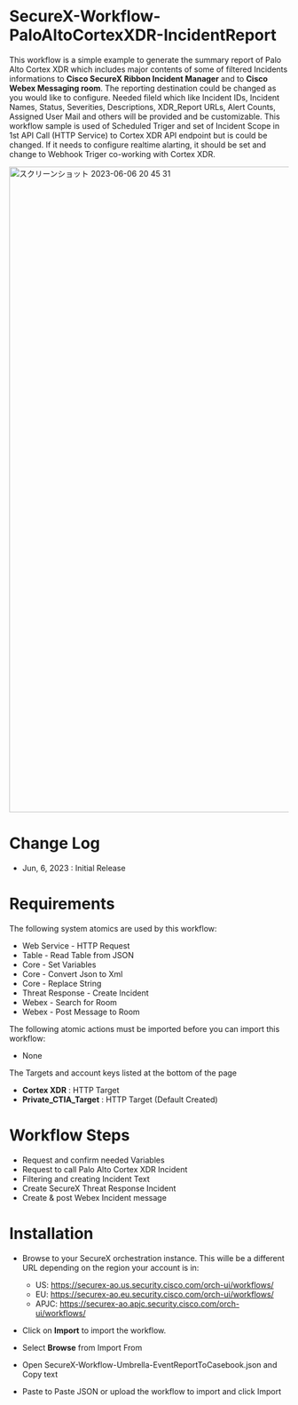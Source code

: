 # SecureX-Workflow-PaloAltoCortexXDR-IncidentReport

This workflow is a simple example to generate the summary report of Palo Alto Cortex XDR which includes major contents of some of filtered Incidents informations to <B>Cisco SecureX Ribbon Incident Manager</B> and to <B>Cisco Webex Messaging room</B>. The reporting destination could be changed as you would like to configure.
Needed fileld which like Incident IDs, Incident Names, Status, Severities, Descriptions, XDR_Report URLs, Alert Counts, Assigned User Mail and others will be provided and be customizable.
This workflow sample is used of Scheduled Triger and set of Incident Scope in 1st API Call (HTTP Service) to Cortex XDR API endpoint but is could be changed. If it needs to configure realtime alarting, it should be set and change to Webhook Triger co-working with Cortex XDR.

<img width="1163" alt="スクリーンショット 2023-06-06 20 45 31" src="https://github.com/sig666/SecureX-Workflow-PaloAltoCortexXDR-IncidentReport/assets/45964305/5b18a3dc-1baa-497c-9488-7ebff6113d96">

# Change Log
- Jun, 6, 2023 : Initial Release

# Requirements

The following system atomics are used by this workflow:
- Web Service - HTTP Request
- Table - Read Table from JSON
- Core - Set Variables
- Core - Convert Json to Xml
- Core - Replace String
- Threat Response - Create Incident
- Webex - Search for Room
- Webex - Post Message to Room

The following atomic actions must be imported before you can import this workflow:
- None

The Targets and account keys listed at the bottom of the page
- <B>Cortex XDR</B> : HTTP Target
- <B>Private_CTIA_Target</B> : HTTP Target (Default Created)

# Workflow Steps
- Request and confirm needed Variables
- Request to call Palo Alto Cortex XDR Incident
- Filtering and creating Incident Text
- Create SecureX Threat Response Incident
- Create & post Webex Incident message

# Installation
- Browse to your SecureX orchestration instance. This wille be a different URL depending on the region your account is in:
  - US: https://securex-ao.us.security.cisco.com/orch-ui/workflows/
  - EU: https://securex-ao.eu.security.cisco.com/orch-ui/workflows/
  - APJC: https://securex-ao.apjc.security.cisco.com/orch-ui/workflows/

- Click on <B>Import</B> to import the workflow.
- Select <B>Browse</B> from Import From
- Open SecureX-Workflow-Umbrella-EventReportToCasebook.json and Copy text
- Paste to Paste JSON or upload the workflow to import and click Import
